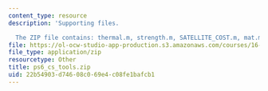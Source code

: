 ```yaml
---
content_type: resource
description: 'Supporting files.

  The ZIP file contains: thermal.m, strength.m, SATELLITE_COST.m, mat.m, and mat.asv.'
file: https://ol-ocw-studio-app-production.s3.amazonaws.com/courses/16-851-satellite-engineering-fall-2003/22b54903d74608c069e4c08fe1bafcb1_ps6_cs_tools.zip
file_type: application/zip
resourcetype: Other
title: ps6_cs_tools.zip
uid: 22b54903-d746-08c0-69e4-c08fe1bafcb1
---
```

